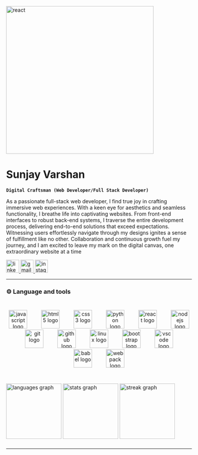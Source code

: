 <img src="https://www.technoloader.com/blog/wp-content/uploads/2020/01/Hire-React-Native.gif" alt="react" height=400/>

<h1 align="left">Sunjay Varshan</h1>

**`Digital Craftsman (Web Developer/Full Stack Developer)`**

As a passionate full-stack web developer, I find true joy in crafting immersive web experiences. With a keen eye for aesthetics and seamless functionality, I breathe life into captivating websites. From front-end interfaces to robust back-end systems, I traverse the entire development process, delivering end-to-end solutions that exceed expectations. Witnessing users effortlessly navigate through my designs ignites a sense of fulfillment like no other. Collaboration and continuous growth fuel my journey, and I am excited to leave my mark on the digital canvas, one extraordinary website at a time

<div align="left">
  <a href="https://www.linkedin.com/in/sunjay-varshan-7a0ab3248/" target="_blank">
    <img src="https://img.shields.io/static/v1?message=LinkedIn&logo=linkedin&label=&color=0077B5&logoColor=white&labelColor=&style=for-the-badge" height="35" alt="linkedin logo"  />
  </a>
  <a href="https://www.sunjayvarshan.SP@gmail.com" target="_blank">
    <img src="https://img.shields.io/static/v1?message=Gmail&logo=gmail&label=&color=D14836&logoColor=white&labelColor=&style=for-the-badge" height="35" alt="gmail logo"  />
  </a>
  <a href="https://www.instagram.com/sunjay.varshan" target="_blank">
    <img src="https://img.shields.io/static/v1?message=Instagram&logo=instagram&label=&color=E4405F&logoColor=white&labelColor=&style=for-the-badge" height="35" alt="instagram logo"  />
  </a>
</div>


---

<h3 align="left">⚙️ Language and tools</h3>

###

<br clear="both">

<div align="center">
  <img src="https://cdn.jsdelivr.net/gh/devicons/devicon/icons/javascript/javascript-original.svg" height="50" alt="javascript logo"  />
  <img width="30" />
  <img src="https://cdn.jsdelivr.net/gh/devicons/devicon/icons/html5/html5-plain-wordmark.svg" height="50" alt="html5 logo"  />
  <img width="30" />
  <img src="https://cdn.jsdelivr.net/gh/devicons/devicon/icons/css3/css3-plain-wordmark.svg" height="50" alt="css3 logo"  />
  <img width="30" />
  <img src="https://cdn.jsdelivr.net/gh/devicons/devicon/icons/python/python-original.svg" height="50" alt="python logo"  />
  <img width="30" />
  <img src="https://cdn.jsdelivr.net/gh/devicons/devicon/icons/react/react-original.svg" height="50" alt="react logo"  />
  <img width="30" />
  <img src="https://cdn.jsdelivr.net/gh/devicons/devicon/icons/nodejs/nodejs-plain.svg" height="50" alt="nodejs logo"  />
  <img width="30" />
  <img src="https://cdn.jsdelivr.net/gh/devicons/devicon/icons/git/git-original.svg" height="50" alt="git logo"  />
  <img width="30" />
  <img src="https://cdn.jsdelivr.net/gh/devicons/devicon/icons/github/github-original.svg" height="50" alt="github logo"  />
  <img width="30" />
  <img src="https://cdn.jsdelivr.net/gh/devicons/devicon/icons/linux/linux-original.svg" height="50" alt="linux logo"  />
  <img width="30" />
  <img src="https://cdn.jsdelivr.net/gh/devicons/devicon/icons/bootstrap/bootstrap-plain.svg" height="50" alt="bootstrap logo"  />
  <img width="30" />
  <img src="https://cdn.jsdelivr.net/gh/devicons/devicon/icons/vscode/vscode-original.svg" height="50" alt="vscode logo"  />
  <img width="30" />
  <img src="https://cdn.jsdelivr.net/gh/devicons/devicon/icons/babel/babel-original.svg" height="50" alt="babel logo"  />
  <img width="30" />
  <img src="https://cdn.jsdelivr.net/gh/devicons/devicon/icons/webpack/webpack-plain.svg" height="50" alt="webpack logo"  />
</div>

###

<br/>
<div align="left">
  <img src="https://github-readme-stats.vercel.app/api/top-langs?username=Sunjayvarshan&locale=en&hide_title=false&layout=compact&card_width=320&langs_count=5&theme=dark&hide_border=true&order=2" height="150" alt="languages graph"  />
  <img src="https://github-readme-stats.vercel.app/api?username=Sunjayvarshan&hide_title=false&hide_rank=false&show_icons=true&include_all_commits=true&count_private=false&disable_animations=false&theme=dark&locale=en&hide_border=true&order=1" height="150" alt="stats graph"  />
  <img src="https://streak-stats.demolab.com?user=Sunjayvarshan&locale=en&mode=daily&theme=react&hide_border=true&border_radius=5&order=3" height="150" alt="streak graph"  />
</div>

###

---
